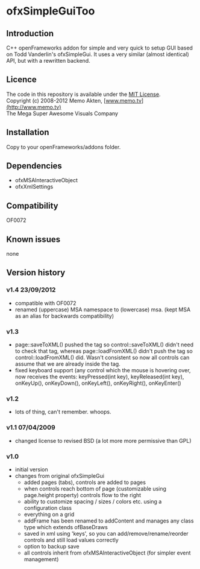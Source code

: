 ofxSimpleGuiToo
=====================================

Introduction
------------
C++ openFrameworks addon for simple and very quick to setup GUI based on Todd Vanderlin's ofxSimpleGui. It uses a very similar (almost identical) API, but with a rewritten backend.

Licence
-------
The code in this repository is available under the [MIT License](https://secure.wikimedia.org/wikipedia/en/wiki/Mit_license).  
Copyright (c) 2008-2012 Memo Akten, [www.memo.tv](http://www.memo.tv)  
The Mega Super Awesome Visuals Company


Installation
------------
Copy to your openFrameworks/addons folder.

Dependencies
------------
- ofxMSAInteractiveObject
- ofxXmlSettings

Compatibility
------------
OF0072


Known issues
------------
none

Version history
------------
### v1.4    23/09/2012
- compatible with OF0072
- renamed (uppercase) MSA namespace to (lowercase) msa. (kept MSA as an alias for backwards compatibility)

### v1.3
- page::saveToXML() pushed the <controls> tag so control::saveToXML() didn't need to check that tag, 
  whereas page::loadFromXML() didn't push the <controls> tag so control::loadFromXML() did.
  Wasn't consistent so now all controls can assume that we are already inside the <controls> tag.
- fixed keyboard support (any control which the mouse is hovering over, now receives the events:
     keyPressed(int key), keyReleased(int key), onKeyUp(), onKeyDown(), onKeyLeft(), onKeyRight(), onKeyEnter()

### v1.2
- lots of thing, can't remember. whoops.

### v1.1	07/04/2009
- changed license to revised BSD (a lot more more permissive than GPL)

### v1.0
- initial version
- changes from original ofxSimpleGui
	- added pages (tabs), controls are added to pages
	- when controls reach bottom of page (customizable using page.height property) controls flow to the right
	- ability to customize spacing / sizes / colors etc. using a configuration class
	- everything on a grid
	- addFrame has been renamed to addContent and manages any class type which extends ofBaseDraws
	- saved in xml using 'keys', so you can add/remove/rename/reorder controls and still load values correctly
	- option to backup save
	- all controls inherit from ofxMSAInteractiveObject (for simpler event management)


